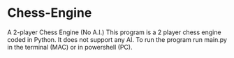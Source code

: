 # Chess-Engine
A 2-player Chess Engine (No A.I.)
This program is a 2 player chess engine coded in Python. It does not support any AI.
To run the program run main.py in the terminal (MAC) or in powershell (PC).